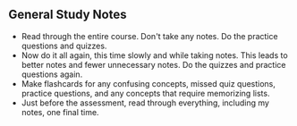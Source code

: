 ## General Study Notes

- Read through the entire course. Don't take any notes. Do the practice questions and quizzes.
- Now do it all again, this time slowly and while taking notes. This leads to better notes and fewer unnecessary notes. Do the quizzes and practice questions again.
- Make flashcards for any confusing concepts, missed quiz questions, practice questions, and any concepts that require memorizing lists.
- Just before the assessment, read through everything, including my notes, one final time.